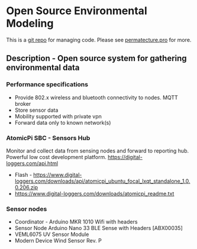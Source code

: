 # Open Source Environmental Modeling



This is a <a href="https://github.com/Durastudio-FLOSS/permatecture" title="Permatecture Pro Repo Mirror">git repo</a> for managing code. Please see <a href="https://permatecture.pro" title="Permatecture Pro Project">permatecture.pro</a>  for more.

## Description - Open source system for gathering environmental data  

### Performance specifications

* Provide 802.x wireless and bluetooth connectivity to nodes. MQTT broker
* Store sensor data
* Mobility supported with private vpn
* Forward data only to known network(s)

### AtomicPi SBC - Sensors Hub

Monitor and collect data from sensing nodes and forward to reporting hub. Powerful low cost development platform. https://digital-loggers.com/api.html

* Flash - https://www.digital-loggers.com/downloads/api/atomicpi_ubuntu_focal_lxqt_standalone_1.0.0.206.zip
* https://www.digital-loggers.com/downloads/atomicpi_readme.txt

### Sensor nodes

* Coordinator - Arduino MKR 1010 Wifi with headers
* Sensor Node Arduino Nano 33 BLE Sense with Headers [ABX00035]
* VEML6075 UV Sensor Module
* Modern Device Wind Sensor Rev. P

